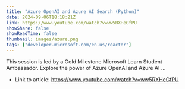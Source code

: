 ```yaml
---
title: "Azure OpenAI and Azure AI Search (Python)"
date: 2024-09-06T18:18:21Z
link: https://www.youtube.com/watch?v=ww5RXHeGfPU
showShare: false
showReadTime: false
thumbnail: images/azure.png
tags: ["developer.microsoft.com/en-us/reactor"]
---
```

This session is led by a Gold Milestone Microsoft Learn Student Ambassador. Explore the power of Azure OpenAI and Azure AI ...

- Link to article: https://www.youtube.com/watch?v=ww5RXHeGfPU